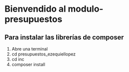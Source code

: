 # Bienvendido al modulo-presupuestos

## Para instalar las librerías de composer

   1. Abre una terminal
   2. cd presupuestos_ezequiellopez
   3. cd inc
   4. composer install
